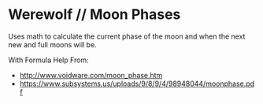 # Werewolf // Moon Phases

Uses math to calculate the current phase of the moon and when the next new and full moons will be.

With Formula Help From: 
- http://www.voidware.com/moon_phase.htm
- https://www.subsystems.us/uploads/9/8/9/4/98948044/moonphase.pdf